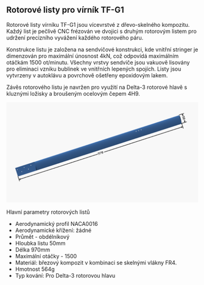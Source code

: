 ## Rotorové listy pro vírník TF-G1

Rotorové listy vírníku TF-G1 jsou vícevrstvé z dřevo-skelného kompozitu. Každý list je pečlivě CNC frézován ve dvojici s druhým rotorovým listem pro udržení  precizního vyvážení každého rotorového páru.

Konstrukce listu je založena na sendvičové konstrukci, kde vnitřní stringer je dimenzován pro maximální únosnost 4kN, což odpovídá maximálním otáčkám 1500 ot/minutu.  Všechny vrstvy sendviče jsou vakuově lisovány pro eliminaci vzniku bublinek ve vnitřních lepených spojích.
Listy jsou vytvrzeny v autoklávu a povrchově ošetřeny epoxidovým lakem.

Závěs rotorového listu je navržen pro využití na Delta-3 rotorové hlavě s kluznými ložisky a broušeným ocelovým čepem 4H9.

![TF-G1 samostatný rotorový list](img/rotor_blade.png)

Hlavní parametry rotorových listů

  - Aerodynamický profil NACA0016
  - Aerodynamické křížení: žádné
  - Průmět - obdélníkový
  - Hloubka listu 50mm
  - Délka 970mm
  - Maximální otáčky - 1500
  - Materiál: březový kompozit v kombinaci se skelnými vlákny FR4.
  - Hmotnost 564g
  - Typ kování: Pro Delta-3 rotorovou hlavu
